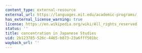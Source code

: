 ```yaml
---
content_type: external-resource
external_url: https://languages.mit.edu/academic-programs/
has_external_license_warning: true
license: https://en.wikipedia.org/wiki/All_rights_reserved
status: ''
title: concentration in Japanese Studies
uid: 2b123785-526c-4465-b073-23a6fff501bc
wayback_url: ''
---
```

